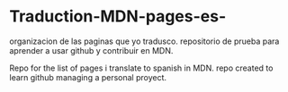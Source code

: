 # Traduction-MDN-pages-es-
organizacion de las paginas que yo tradusco.
repositorio de prueba para aprender a usar github y contribuir en MDN.

Repo for the list of pages i translate to spanish in MDN.
repo created to learn github managing a personal proyect.


